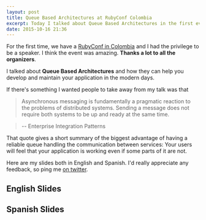 ```yaml
---
layout: post
title: Queue Based Architectures at RubyConf Colombia
excerpt: Today I talked about Queue Based Architectures in the first ever RubyConf in Colombia. These are my slides.
date: 2015-10-16 21:36
---
```


For the first time, we have a [RubyConf in Colombia][rbconf] and I had the
privilege to be a speaker. I think the event was amazing. **Thanks a lot to all
the organizers**.

I talked about **Queue Based Architectures** and how they can help you develop
and maintain your application in the modern days.

If there's something I wanted people to take away from my talk was that

> Asynchronous messaging is fundamentally a pragmatic reaction to the problems
of distributed systems. Sending a message does not require both systems to be up
and ready at the same time.

> -- Enterprise Integration Patterns

That quote gives a short summary of the biggest advantage of having a reliable
queue handling the communication between services: Your users will feel that your
application is working even if some parts of it are not.

Here are my slides both in English and Spanish. I'd really appreciate any
feedback, so ping me [on twitter](https://twitter.com/nhocki).

## English Slides

<script async class="speakerdeck-embed" data-id="4d51d7e680104baabffd726874b540f1" data-ratio="1.77777777777778" src="//speakerdeck.com/assets/embed.js"></script>

## Spanish Slides

<script async class="speakerdeck-embed" data-id="7b29ce2d85b74fba93c8816c841d23a8" data-ratio="1.77777777777778" src="//speakerdeck.com/assets/embed.js"></script>

[rbconf]: http://www.rubyconf.co/
